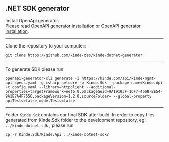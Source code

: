 ## .NET SDK generator


Install OpenApi generator.<br />
Please read [OpenAPI generator installation](https://github.com/OpenAPITools/openapi-generator#1---installation) or [OpenAPI generator installation](https://openapi-generator.tech/docs/installation).

---
Clone the repository to your computer:
```
git clone https://github.com/kinde-oss/kinde-dotnet-generator
```
---
To generate SDK please run:
```
openapi-generator-cli generate -i https://kinde.com/api/kinde-mgmt-api-specs.yaml -g csharp-netcore -o Kinde.Sdk --package-name=Kinde.Api -c config.yaml --library=httpclient --additional-properties=targetFramework=net6.0,packageGuid=9A19103F-16F7-4668-BE54-9A1E7A4F7556,packageVersion=1.2.0,sourceFolder= --global-property apiTests=false,modelTests=false

```
---
Folder `Kinde.Sdk` contains our final SDK after build.
In order to copy files generated from Kinde.Sdk folder to the development repository, eg: `../kinde-dotnet-sdk` , please run
```
cp -r Kinde.Sdk/Kinde.Api ../kinde-dotnet-sdk/
```
